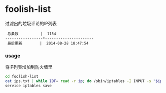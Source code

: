 foolish-list
============

过滤出的垃圾评论的IP列表

```
 总条数          |  1154       
-----------------+----------------------
 最后更新        |  2014-08-28 18:47:54     
```

### usage

将IP列表增加到防火墙里

```bash
cd foolish-list
cat ips.txt | while IDF= read -r ip; do /sbin/iptables -I INPUT -s "$ip" -j DROP; done
service iptables save
```

